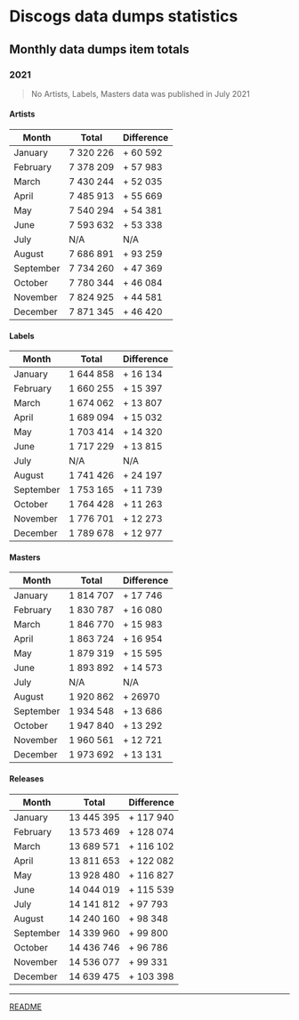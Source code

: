 # Discogs data dumps statistics

## Monthly data dumps item totals

### 2021

> No Artists, Labels, Masters data was published in July 2021

#### Artists

| Month     | Total     | Difference |
|-----------|-----------|------------|
| January   | 7 320 226 | + 60 592   |
| February  | 7 378 209 | + 57 983   |
| March     | 7 430 244 | + 52 035   |
| April     | 7 485 913 | + 55 669   |
| May       | 7 540 294 | + 54 381   |
| June      | 7 593 632 | + 53 338   |
| July      | N/A       | N/A        |
| August    | 7 686 891 | + 93 259   |
| September | 7 734 260 | + 47 369   |
| October   | 7 780 344 | + 46 084   |
| November  | 7 824 925 | + 44 581   |
| December  | 7 871 345 | + 46 420   |


#### Labels

| Month     | Total     | Difference |
|-----------|-----------|------------|
| January   | 1 644 858 | + 16 134   |
| February  | 1 660 255 | + 15 397   |
| March     | 1 674 062 | + 13 807   |
| April     | 1 689 094 | + 15 032   |
| May       | 1 703 414 | + 14 320   |
| June      | 1 717 229 | + 13 815   |
| July      | N/A       | N/A        |
| August    | 1 741 426 | + 24 197   |
| September | 1 753 165 | + 11 739   |
| October   | 1 764 428 | + 11 263   |
| November  | 1 776 701 | + 12 273   |
| December  | 1 789 678 | + 12 977   |

#### Masters

| Month     | Total     | Difference |
|-----------|-----------|------------|
| January   | 1 814 707 | + 17 746   |
| February  | 1 830 787 | + 16 080   |
| March     | 1 846 770 | + 15 983   |
| April     | 1 863 724 | + 16 954   |
| May       | 1 879 319 | + 15 595   |
| June      | 1 893 892 | + 14 573   |
| July      | N/A       | N/A        |
| August    | 1 920 862 | + 26970    |
| September | 1 934 548 | + 13 686   |
| October   | 1 947 840 | + 13 292   |
| November  | 1 960 561 | + 12 721   |
| December  | 1 973 692 | + 13 131   |

#### Releases

| Month     | Total      | Difference |
|-----------|------------|------------|
| January   | 13 445 395 | + 117 940  |
| February  | 13 573 469 | + 128 074  |
| March     | 13 689 571 | + 116 102  |
| April     | 13 811 653 | + 122 082  |
| May       | 13 928 480 | + 116 827  |
| June      | 14 044 019 | + 115 539  |
| July      | 14 141 812 | +  97 793  |
| August    | 14 240 160 | +  98 348  |
| September | 14 339 960 | +  99 800  |
| October   | 14 436 746 | +  96 786  |
| November  | 14 536 077 | +  99 331  |
| December  | 14 639 475 | + 103 398  |

---

[README](../../README.md)
